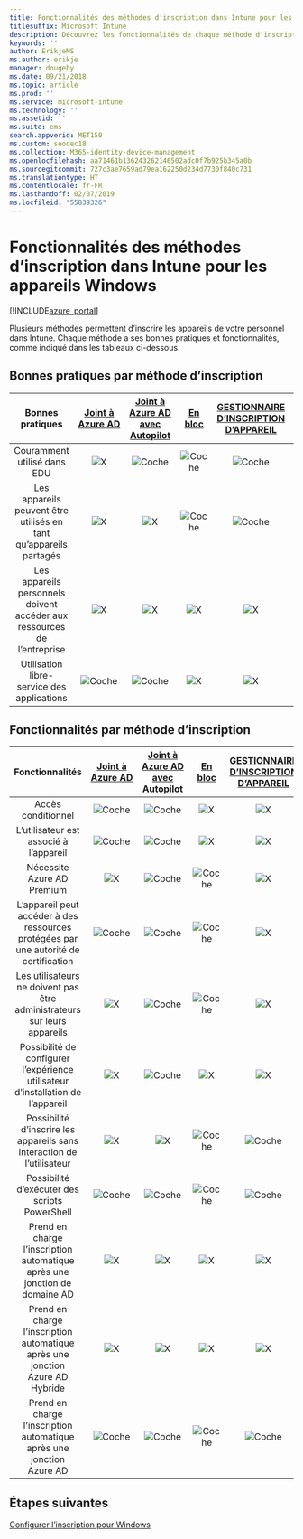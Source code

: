```yaml
---
title: Fonctionnalités des méthodes d’inscription dans Intune pour les appareils Windows
titlesuffix: Microsoft Intune
description: Découvrez les fonctionnalités de chaque méthode d’inscription disponible pour les appareils Windows.
keywords: ''
author: ErikjeMS
ms.author: erikje
manager: dougeby
ms.date: 09/21/2018
ms.topic: article
ms.prod: ''
ms.service: microsoft-intune
ms.technology: ''
ms.assetid: ''
ms.suite: ems
search.appverid: MET150
ms.custom: seodec18
ms.collection: M365-identity-device-management
ms.openlocfilehash: aa71461b136243262146502adc0f7b925b345a0b
ms.sourcegitcommit: 727c3ae7659ad79ea162250d234d7730f840c731
ms.translationtype: HT
ms.contentlocale: fr-FR
ms.lasthandoff: 02/07/2019
ms.locfileid: "55839326"
---
```

# <a name="intune-enrollment-method-capabilities-for-windows-devices"></a>Fonctionnalités des méthodes d’inscription dans Intune pour les appareils Windows
[!INCLUDE[azure_portal](./includes/azure_portal.md)]

Plusieurs méthodes permettent d’inscrire les appareils de votre personnel dans Intune. Chaque méthode a ses bonnes pratiques et fonctionnalités, comme indiqué dans les tableaux ci-dessous.

## <a name="best-practices-by-enrollment-method"></a>Bonnes pratiques par méthode d’inscription
| **Bonnes pratiques** | **[Joint à Azure AD](windows-enroll.md#enable-windows-10-automatic-enrollment)**|**[Joint à Azure AD avec Autopilot](enrollment-autopilot.md)** |**[En bloc](windows-bulk-enroll.md)**|**[GESTIONNAIRE D’INSCRIPTION D’APPAREIL](device-enrollment-manager-enroll.md)** | **[BYOD](device-enrollment.md#bring-your-own-device)** | **[GPO](https://docs.microsoft.com/windows/client-management/mdm/enroll-a-windows-10-device-automatically-using-group-policy)** |
|:---:|:---:|:---:|:---:|:---:|:---:|:---:|
|Couramment utilisé dans EDU|![X](media/xmark.png)|![Coche](media/checkmark.png)|![Coche](media/checkmark.png)|![Coche](media/checkmark.png)|![X](media/xmark.png)|![X](media/xmark.png)|
|Les appareils peuvent être utilisés en tant qu’appareils partagés|![X](media/xmark.png)|![X](media/xmark.png)|![Coche](media/checkmark.png)|![Coche](media/checkmark.png)|![X](media/xmark.png)|![X](media/xmark.png)|
|Les appareils personnels doivent accéder aux ressources de l’entreprise|![X](media/xmark.png)|![X](media/xmark.png)|![X](media/xmark.png)|![X](media/xmark.png)|![Coche](media/checkmark.png)|![X](media/xmark.png)|
|Utilisation libre-service des applications|![Coche](media/checkmark.png)|![Coche](media/checkmark.png)|![X](media/xmark.png)|![X](media/xmark.png)|![Coche](media/checkmark.png)|![Coche](media/checkmark.png)|

## <a name="capabilities-by-enrollment-method"></a>Fonctionnalités par méthode d’inscription

| **Fonctionnalités** | **[Joint à Azure AD](windows-enroll.md#enable-windows-10-automatic-enrollment)**|**[Joint à Azure AD avec Autopilot](enrollment-autopilot.md)** |**[En bloc](windows-bulk-enroll.md)**|**[GESTIONNAIRE D’INSCRIPTION D’APPAREIL](device-enrollment-manager-enroll.md)** | **[BYOD](device-enrollment.md#bring-your-own-device)** | **[GPO](https://docs.microsoft.com/windows/client-management/mdm/enroll-a-windows-10-device-automatically-using-group-policy)** |
|:---:|:---:|:---:|:---:|:---:|:---:|:---:|
|Accès conditionnel                                      |![Coche](media/checkmark.png)|![Coche](media/checkmark.png)|![X](media/xmark.png)|![X](media/xmark.png)|![Coche](media/checkmark.png)|![Coche](media/checkmark.png)|
|L’utilisateur est associé à l’appareil                    |![Coche](media/checkmark.png)|![Coche](media/checkmark.png)|![X](media/xmark.png)|![X](media/xmark.png)|![Coche](media/checkmark.png)|![Coche](media/checkmark.png)|
|Nécessite Azure AD Premium                               |![X](media/xmark.png)|![Coche](media/checkmark.png)|![Coche](media/checkmark.png)|![X](media/xmark.png)|![X](media/xmark.png)|![Coche](media/checkmark.png)|
|L’appareil peut accéder à des ressources protégées par une autorité de certification             |![Coche](media/checkmark.png)|![Coche](media/checkmark.png)|![Coche](media/checkmark.png)|![X](media/xmark.png)|![Coche](media/checkmark.png)|![Coche](media/checkmark.png)|
|Les utilisateurs ne doivent pas être administrateurs sur leurs appareils               |![X](media/xmark.png)|![Coche](media/checkmark.png)|![Coche](media/checkmark.png)|![X](media/xmark.png)|![X](media/xmark.png)|![X](media/xmark.png)|
|Possibilité de configurer l’expérience utilisateur d’installation de l’appareil        |![X](media/xmark.png)|![Coche](media/checkmark.png)|![X](media/xmark.png)|![X](media/xmark.png)|![X](media/xmark.png)|![X](media/xmark.png)|
|Possibilité d’inscrire les appareils sans interaction de l’utilisateur      |![X](media/xmark.png)|![X](media/xmark.png)|![Coche](media/checkmark.png)|![Coche](media/checkmark.png)|![X](media/xmark.png)|![Coche](media/checkmark.png)|
|Possibilité d’exécuter des scripts PowerShell                       |![Coche](media/checkmark.png)|![Coche](media/checkmark.png)|![Coche](media/checkmark.png)|![Coche](media/checkmark.png)|![X](media/xmark.png)|![X](media/xmark.png)| 
|Prend en charge l’inscription automatique après une jonction de domaine AD      |![X](media/xmark.png)|![X](media/xmark.png)|![X](media/xmark.png)|![X](media/xmark.png)|![X](media/xmark.png)|![Coche](media/checkmark.png)|
|Prend en charge l’inscription automatique après une jonction Azure AD Hybride|![X](media/xmark.png)|![X](media/xmark.png)|![X](media/xmark.png)|![X](media/xmark.png)|![X](media/xmark.png)|![Coche](media/checkmark.png)|
|Prend en charge l’inscription automatique après une jonction Azure AD       |![Coche](media/checkmark.png)|![Coche](media/checkmark.png)|![Coche](media/checkmark.png)|![Coche](media/checkmark.png)|![Coche](media/checkmark.png)|![X](media/xmark.png)|

## <a name="next-steps"></a>Étapes suivantes

[Configurer l’inscription pour Windows](windows-enroll.md)

